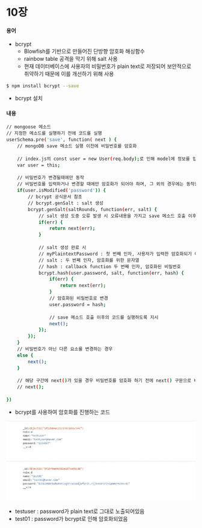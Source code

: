 # 10장

#### 용어
- bcrypt
    - Blowfish를 기반으로 만들어진 단방향 암호화 해싱함수 
    - rainbow table 공격을 막기 위해 salt 사용 
    - 현재 데이터베이스에 사용자의 비밀번호가 plain text로 저장되어 보안적으로 취약하기 때문에 이를 개선하기 위해 사용

```sh
$ npm install bcrypt --save
```
- bcrypt 설치 

#### 내용

```sh
// mongoose 메소드 
// 지정한 메소드를 실행하기 전에 코드를 실행
userSchema.pre('save', function( next ) {
    // mongoDB save 메소드 실행 이전에 비밀번호를 암호화 

    // index.js의 const user = new User(req.body);로 인해 model에 정보를 입력한 상태
    var user = this; 

    // 비밀번호가 변경될때에만 동작
    // 비밀번호를 입력하거나 변경할 때에만 암호화가 되어야 하며, 그 외의 경우에는 동작할 필요가 없음 
    if(user.isModified('password')) {
        // bcrypt 공식문서 참조 
        // bcrypt.genSalt : salt 생성 
        bcrypt.genSalt(saltRounds, function(err, salt) {
            // salt 생성 도중 오류 발생 시 오류내용을 가지고 save 메소드 호출 이후의 코드를 실행하도록 지시
            if(err) {
                return next(err);
            }

            // salt 생성 완료 시 
            // myPlaintextPassword : 첫 번째 인자, 사용자가 입력한 암호화되기 이전의 비밀번호 
            // salt : 두 번째 인자, 암호화를 위한 문자열 
            // hash : callback function 두 번째 인자, 암호화된 비밀번호 
            bcrypt.hash(user.password, salt, function(err, hash) {
                if(err) {
                    return next(err);
                }
                // 암호화된 비밀번호로 변경 
                user.password = hash;

                // save 메소드 호출 이후의 코드를 실행하도록 지시 
                next();
            });
        });
    }
    // 비밀번호가 아닌 다른 요소를 변경하는 경우 
    else {
        next();
    }

    // 해당 구간에 next()가 있을 경우 비밀번호를 암호화 하기 전에 next() 구문으로 바로 save 메소드를 실행하기 때문에 암호화가 제대로 되지 않음 
    // next();

})
```
- bcrypt를 사용하여 암호화를 진행하는 코드 

![1](./images/10-1.jpg)
- testuser : password가 plain text로 그대로 노출되어있음
- test01 : password가 bcrypt로 인해 암호화되었음 
